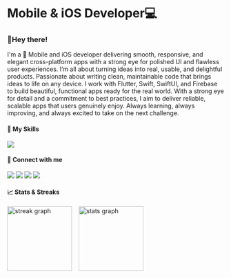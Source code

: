 # Mobile & iOS Developer💻



<h3 align="left">👋Hey there!</h3>


<!-- Introduction & About-->
I'm a 📱 Mobile and iOS developer delivering smooth, responsive, and elegant cross-platform apps with a strong eye for polished UI and flawless user experiences. I’m all about turning ideas into real, usable, and delightful products. Passionate about writing clean, maintainable code that brings ideas to life on any device. I work with Flutter, Swift, SwiftUI, and Firebase to build beautiful, functional apps ready for the real world. With a strong eye for detail and a commitment to best practices, I aim to deliver reliable, scalable apps that users genuinely enjoy. Always learning, always improving, and always excited to take on the next challenge.

<!-- Skills Links-->
<h4>🔨 My Skills </h4>
<img src="https://skillicons.dev/icons?i=figma,flutter,dart,swift,firebase,supabase,git,notion" />

<!-- Social Links-->
<h4>🔗 Connect with me </h4>

[<img src="https://img.shields.io/badge/X-000000?style=for-the-badge&logo=x&logoColor=white" />](https://x.com/techiedan_) [<img src="https://img.shields.io/badge/Instagram-E4405F?style=for-the-badge&logo=instagram&logoColor=white" />](https://instagram.com/techiedan_/) [<img src="https://img.shields.io/badge/LinkedIn-0077B5?style=for-the-badge&logo=linkedin&logoColor=white" />](https://linkedin.com/in/daniel-olaleye-16ab7b369/) [<img src="https://img.shields.io/badge/Gmail-D14836?style=for-the-badge&logo=gmail&logoColor=white" />](mailto:danielolaleye064@gmail.com)

<!--My Streak Stats-->
<h4>📈 Stats & Streaks</h4>
<div align="left">
  <img src="https://streak-stats.demolab.com?user=techie-dan&locale=en&mode=daily&theme=dracula&hide_border=false&border_radius=5&order=3" height="150" alt="streak graph" />
  &nbsp;&nbsp;
  <img src="https://github-readme-stats.vercel.app/api?username=techie-dan&hide_title=false&hide_rank=false&show_icons=true&include_all_commits=true&count_private=true&disable_animations=false&theme=dracula&locale=en&hide_border=false" height="150" alt="stats graph" />
</div>



















